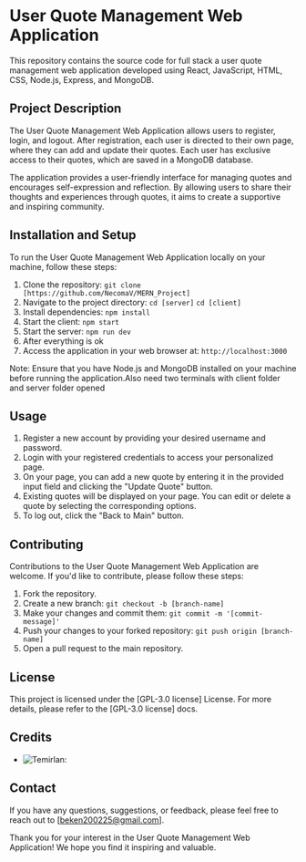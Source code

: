 # User Quote Management Web Application

This repository contains the source code for full stack a user quote management web application developed using React, JavaScript, HTML, CSS, Node.js, Express, and MongoDB.

## Project Description
The User Quote Management Web Application allows users to register, login, and logout. After registration, each user is directed to their own page, where they can add and update their quotes. Each user has exclusive access to their quotes, which are saved in a MongoDB database.

The application provides a user-friendly interface for managing quotes and encourages self-expression and reflection. By allowing users to share their thoughts and experiences through quotes, it aims to create a supportive and inspiring community.

## Installation and Setup
To run the User Quote Management Web Application locally on your machine, follow these steps:

1. Clone the repository: `git clone [https://github.com/NecomaV/MERN_Project]`
2. Navigate to the project directory: `cd [server]` `cd [client]`
3. Install dependencies: `npm install`
4. Start the client: `npm start`
5. Start the server: `npm run dev`
6. After everything is ok
7. Access the application in your web browser at: `http://localhost:3000`

Note: Ensure that you have Node.js and MongoDB installed on your machine before running the application.Also need two terminals with client folder and server folder opened 

## Usage
1. Register a new account by providing your desired username and password.
2. Login with your registered credentials to access your personalized page.
3. On your page, you can add a new quote by entering it in the provided input field and clicking the "Update Quote" button.
4. Existing quotes will be displayed on your page. You can edit or delete a quote by selecting the corresponding options.
5. To log out, click the "Back to Main" button.

## Contributing
Contributions to the User Quote Management Web Application are welcome. If you'd like to contribute, please follow these steps:

1. Fork the repository.
2. Create a new branch: `git checkout -b [branch-name]`
3. Make your changes and commit them: `git commit -m '[commit-message]'`
4. Push your changes to your forked repository: `git push origin [branch-name]`
5. Open a pull request to the main repository.

## License
This project is licensed under the [GPL-3.0 license] License. For more details, please refer to the [GPL-3.0 license] docs.

## Credits
- ![Temirlan](https://github.com/NecomaV):

## Contact
If you have any questions, suggestions, or feedback, please feel free to reach out to [beken200225@gmail.com].

Thank you for your interest in the User Quote Management Web Application! We hope you find it inspiring and valuable.
